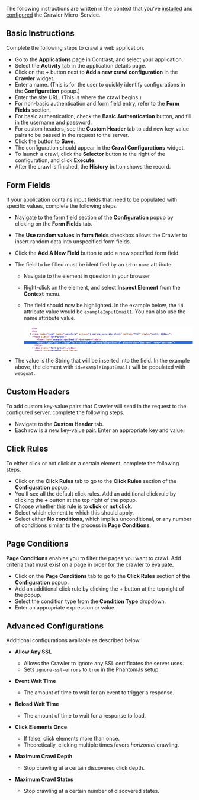 <!--
title: "How To Crawl A Web Application"
description: "Instructions on crawling a web application"
tags: "user TeamServer application crawler crawling"
-->

The following instructions are written in the context that you've [installed](tools-crawler.html#crawler-install) and [configured](tools-crawler.html#crawler-config) the Crawler Micro-Service.

## Basic Instructions

Complete the following steps to crawl a web application.

* Go to the **Applications** page in Contrast, and select your application. 
* Select the **Activity** tab in the application details page. 
* Click on the **+** button next to **Add a new crawl configuration** in the **Crawler** widget.
* Enter a name. (This is for the user to quickly identify configurations in the **Configuration** popup.)
* Enter the site URL. (This is where the crawl begins.)
* For non-basic authentication and form field entry, refer to the **Form Fields** section.
* For basic authentication, check the **Basic Authentication** button, and fill in the username and password.
* For custom headers, see the **Custom Header** tab to add new key-value pairs to be passed in the request to the server.
* Click the button to **Save**.
* The configuration should appear in the **Crawl Configurations** widget.
* To launch a crawl, click the **Selector** button to the right of the configuration, and click **Execute**.
* After the crawl is finished, the **History** button shows the record.

## Form Fields

If your application contains input fields that need to be populated with specific values, complete the following steps. 

* Navigate to the form field section of the **Configuration** popup by clicking on the **Form Fields** tab.
* The **Use random values in form fields** checkbox allows the Crawler to insert random data into unspecified form fields.
* Click the **Add A New Field** button to add a new specified form field.
* The field to be filled must be identified by an `id` or `name` attribute.
  * Navigate to the element in question in your browser
  * Right-click on the element, and select **Inspect Element** from the **Context** menu.
  * The field should now be highlighted. In the example below, the `id` attribute value would be `exampleInputEmail1`. You can also use the name attribute value.

    <a href="assets/images/KB3-g02.png" rel="lightbox" title="ID Attribute Value"><img class="thumbnail" src="assets/images/KB3-g02.png"/></a>

* The value is the String that will be inserted into the field. In the example above, the element with `id=exampleInputEmail1` will be populated with `webgoat`.

## Custom Headers

To add custom key-value pairs that Crawler will send in the request to the configured server, complete the following steps. 

* Navigate to the **Custom Header** tab.
* Each row is a new key-value pair. Enter an appropriate key and value.

## Click Rules

To either click or not click on a certain element, complete the following steps. 

* Click on the **Click Rules** tab to go to the **Click Rules** section of the **Configuration** popup. 
* You'll see all the default click rules. Add an additional click rule by clicking the **+** button at the top right of the popup. 
* Choose whether this rule is to **click** or **not click**.
* Select which element to which this should apply.
* Select either **No conditions**, which implies unconditional, or any number of conditions similar to the process in **Page Conditions**.

## Page Conditions

**Page Conditions** enables you to filter the pages you want to crawl. Add criteria that must exist on a page in order for the crawler to evaluate.

* Click on the **Page Conditions** tab to go to the **Click Rules** section of the **Configuration** popup.
* Add an additional click rule by clicking the **+** button at the top right of the popup.
* Select the condition type from the **Condition Type** dropdown.
* Enter an appropriate expression or value.

## Advanced Configurations

Additional configurations available as described below. 

* **Allow Any SSL**
   * Allows the Crawler to ignore any SSL certificates the server uses.
   * Sets `ignore-ssl-errors` to `true` in the PhantomJs setup.

* **Event Wait Time**
   * The amount of time to wait for an event to trigger a response.

* **Reload Wait Time**
   * The amount of time to wait for a response to load.

* **Click Elements Once**
   * If false, click elements more than once.
   * Theoretically, clicking multiple times favors *horizontal* crawling.

* **Maximum Crawl Depth**
   * Stop crawling at a certain discovered click depth.

* **Maximum Crawl States**
   * Stop crawling at a certain number of discovered states.


